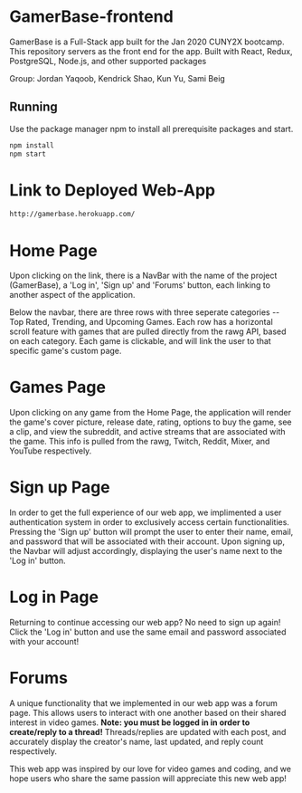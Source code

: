 # GamerBase-frontend

GamerBase is a Full-Stack app built for the Jan 2020 CUNY2X bootcamp. This repository servers as the front end for the app. Built with React, Redux, PostgreSQL, Node.js, and other supported packages

Group: Jordan Yaqoob, Kendrick Shao, Kun Yu, Sami Beig

## Running

Use the package manager npm to install all prerequisite packages and start.

```bash
npm install
npm start
```

# Link to Deployed Web-App

```bash
http://gamerbase.herokuapp.com/
```

# Home Page

Upon clicking on the link, there is a NavBar with the name of the project (GamerBase), a 'Log in', 'Sign up' and 'Forums' button, each linking to another aspect of the application.

Below the navbar, there are three rows with three seperate categories -- Top Rated, Trending, and Upcoming Games. Each row has a horizontal scroll feature with games that are pulled directly from the rawg API, based on each category. Each game is clickable, and will link the user to that specific game's custom page.

# Games Page

Upon clicking on any game from the Home Page, the application will render the game's cover picture, release date, rating, options to buy the game, see a clip, and view the subreddit, and active streams that are associated with the game. This info is pulled from the rawg, Twitch, Reddit, Mixer, and YouTube respectively. 

# Sign up Page

In order to get the full experience of our web app, we implimented a user authentication system in order to exclusively access certain functionalities. Pressing the 'Sign up' button will prompt the user to enter their name, email, and password that will be associated with their account. Upon signing up, the Navbar will adjust accordingly, displaying the user's name next to the 'Log in' button.

# Log in Page

Returning to continue accessing our web app? No need to sign up again! Click the 'Log in' button and use the same email and password associated with your account!

# Forums

A unique functionality that we implemented in our web app was a forum page. This allows users to interact with one another based on their shared interest in video games. 
**Note: you must be logged in in order to create/reply to a thread!**
Threads/replies are updated with each post, and accurately display the creator's name, last updated, and reply count respectively.

This web app was inspired by our love for video games and coding, and we hope users who share the same passion will appreciate this new web app!
